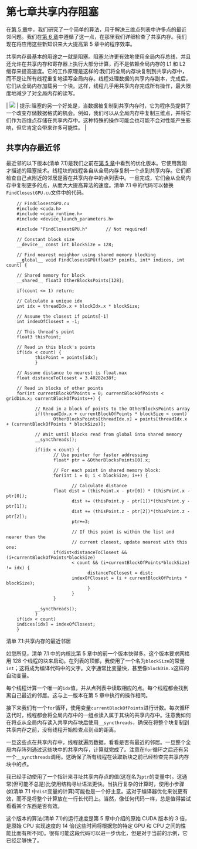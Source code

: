 # 第七章共享内存阻塞

在[第 5 章](05.html#Listing5_1)中，我们研究了一个简单的算法，用于解决三维点列表中许多点的最近邻问题。我们在[第 6 章](06.html#_Chapter_6_)中遵循了这一点，在那里我们详细检查了共享内存。我们现在将应用这些新知识来大大提高第 5 章中的程序效率。

共享内存最基本的用途之一就是阻塞。阻塞允许更有效地使用全局内存总线，并且还允许在共享内存和寄存器上执行大部分计算，而不是依赖全局内存的 L1 和 L2 缓存来提高速度。它的工作原理是这样的:我们将全局内存块复制到共享内存中，而不是让所有线程重复地读写全局内存。线程处理数据的共享内存副本，完成后，它们从全局内存加载另一个块。这样，线程几乎用共享内存完成所有操作，最大限度地减少了对全局内存的读写。

| ![](../Images/tip.png) | 提示:阻塞的另一个好处是，当数据被复制到共享内存时，它为程序员提供了一个改变存储数据格式的机会。例如，我们可以从全局内存中复制三维点，并将它们作为四维点存储在共享内存中。这种特殊的操作可能会也可能不会对性能产生影响，但它肯定会带来许多可能性。 |

## 共享内存最近邻

最近邻的以下版本(清单 7.1)是我们之前在[第 5 章](05.html#Listing5_1)中看到的优化版本。它使用我刚才描述的阻塞技术。线程块的线程各自从全局内存复制一个点到共享内存。它们都检查自己点附近的邻居是否在共享内存中的点列表中。一旦完成，它们会从全局内存中复制更多的点，从而大大提高算法的速度。清单 7.1 中的代码可以替换`FindClosestGPU.cu`文件中的代码。

```
    // FindClosestGPU.cu
    #include <cuda.h>
    #include <cuda_runtime.h>
    #include <device_launch_parameters.h>

    #include "FindClosestGPU.h"       // Not required!

    // Constant block size
    __device__ const int blockSize = 128;

    // Find nearest neighbor using shared memory blocking
    __global__ void FindClosestGPU(float3* points, int* indices, int count) {

    // Shared memory for block
    __shared__ float3 OtherBlocksPoints[128];

    if(count <= 1) return;

    // Calculate a unique idx
    int idx = threadIdx.x + blockIdx.x * blockSize;

    // Assume the closest if points[-1]
    int indexOfClosest = -1;

    // This thread's point
    float3 thisPoint;

    // Read in this block's points
    if(idx < count) {
           thisPoint = points[idx];
           }

    // Assume distance to nearest is float.max
    float distanceToClosest = 3.40282e38f;

    // Read in blocks of other points
    for(int currentBlockOfPoints = 0; currentBlockOfPoints < gridDim.x; currentBlockOfPoints++) {

           // Read in a block of points to the OtherBlocksPoints array
           if(threadIdx.x + currentBlockOfPoints * blockSize < count)
                  OtherBlocksPoints[threadIdx.x] = points[threadIdx.x + (currentBlockOfPoints * blockSize)];

           // Wait until blocks read from global into shared memory
           __syncthreads();

           if(idx < count) {
                  // Use pointer for faster addressing
                  float* ptr = &OtherBlocksPoints[0].x;

                  // For each point in shared memory block:
                  for(int i = 0; i < blockSize; i++) {

                         // Calculate distance
                  float dist = (thisPoint.x - ptr[0]) * (thisPoint.x - ptr[0]);
                         dist += (thisPoint.y - ptr[1])*(thisPoint.y - ptr[1]);
                         dist += (thisPoint.z - ptr[2])*(thisPoint.z - ptr[2]);
                         ptr+=3;

                         // If this point is within the list and nearer than the
                         // current closest, update nearest with this one:
                  if(dist<distanceToClosest &&(i+currentBlockOfPoints*blockSize)
                         < count && (i+currentBlockOfPoints*blockSize) != idx) {
                               distanceToClosest = dist;
                         indexOfClosest = (i + currentBlockOfPoints * blockSize);
                               }
                         }
                  }

           __syncthreads();
           }
    if(idx < count)
    indices[idx] = indexOfClosest;
    }

```

清单 7.1:共享内存的最近邻居

如您所见，清单 7.1 中的内核比第 5 章中的前一个版本快得多。这个版本要求网格用 128 个线程的块来启动。在列表的顶部，我使用了一个名为`blockSize`的常量`int`；这将成为编译代码中的文字。文字通常比变量快，甚至像`blockDim.x`这样的自动变量。

每个线程计算一个唯一的`idx`值，并从点列表中读取相应的点。每个线程都会找到离自己最近的邻居。这与上一版本在第 5 章中执行的操作相同。

接下来我们有一个`for`循环，使用变量`currentBlockOfPoints`进行计数。每次循环迭代时，线程都会将全局内存中的一组点读入属于其块的共享内存中。注意我如何在将点从全局内存读入共享内存块后使用`__syncthreads`，确保在将整个块复制到共享内存之前，没有线程开始检查点到点的距离。

一旦这些点在共享内存中，线程就遍历数据，看看是否有最近的邻居。一旦整个全局内存阵列通过这些块中的共享内存，计算就完成了。注意在`for`循环之后还有另一个`__syncthreads`调用。这确保了所有线程在读取新块之前已经检查完共享内存块中的点。

我已经手动使用了一个指针来寻址共享内存点的值(这在名为`ptr`的变量中)。这通常(但可能不总是)比使用结构寻址语法更快。当执行复杂的计算时，使用小步骤(如清单 7.1 中`dist`变量的计算)可能也是一个好主意。这对于编译器优化来说更有效，而不是将整个计算放在一行长代码上。当然，像任何代码一样，总是值得尝试看看某个东西是否有效。

这个版本的算法(清单 7.1)的运行速度是第 5 章中介绍的原始 CUDA 版本的 3 倍，是原始 CPU 实现速度的 14 倍(这些时间将根据您的特定 GPU 和 CPU 之间的性能比而有所不同)。很有可能这段代码可以进一步优化，但是对于当前的示例，它已经足够快了。